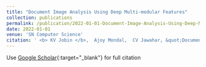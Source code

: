 ```yaml
---
title: "Document Image Analysis Using Deep Multi-modular Features"
collection: publications
permalink: /publication/2022-01-01-Document-Image-Analysis-Using-Deep-Multi-modular-Features
date: 2022-01-01
venue: 'SN Computer Science'
citation: ' <b> KV Jobin </b>,  Ajoy Mondal,  CV Jawahar, &quot;Document Image Analysis Using Deep Multi-modular Features.&quot; SN Computer Science, 2022.'
---
```

Use [Google Scholar](https://scholar.google.com/scholar?q=Document+Image+Analysis+Using+Deep+Multi+modular+Features){:target="_blank"} for full citation